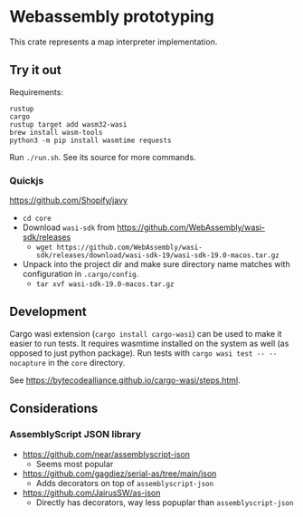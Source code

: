 # Webassembly prototyping

This crate represents a map interpreter implementation.

## Try it out

Requirements:
```
rustup
cargo
rustup target add wasm32-wasi
brew install wasm-tools
python3 -m pip install wasmtime requests
```

Run `./run.sh`. See its source for more commands.

### Quickjs

https://github.com/Shopify/javy

* `cd core`
* Download `wasi-sdk` from https://github.com/WebAssembly/wasi-sdk/releases
	*  `wget https://github.com/WebAssembly/wasi-sdk/releases/download/wasi-sdk-19/wasi-sdk-19.0-macos.tar.gz`
* Unpack into the project dir and make sure directory name matches with configuration in `.cargo/config`.
	* `tar xvf wasi-sdk-19.0-macos.tar.gz`

## Development

Cargo wasi extension (`cargo install cargo-wasi`) can be used to make it easier to run tests. It requires wasmtime installed on the system as well (as opposed to just python package). Run tests with `cargo wasi test -- --nocapture` in the `core` directory.

See https://bytecodealliance.github.io/cargo-wasi/steps.html.

## Considerations

### AssemblyScript JSON library

* https://github.com/near/assemblyscript-json
	- Seems most popular
* https://github.com/gagdiez/serial-as/tree/main/json
	- Adds decorators on top of `assemblyscript-json`
* https://github.com/JairusSW/as-json
	- Directly has decorators, way less popuplar than `assemblyscript-json`
